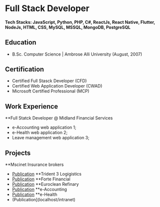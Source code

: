 # Full Stack Developer

#### Tech Stacks: JavaScript, Python, PHP, C#, ReactJs, React Native, Flutter, NodeJs, HTML, CSS, MySQL, MSSQL, MongoDB, PostgreSQL

## Education
- B.Sc. Computer Science | Ambrose Alli University (August, 2007)

## Certification
- Certified Full Stasck Developer (CFD)
- Certified Web Application Developer (CWAD)
- Microsoft Certified Professional (MCP)

## Work Experience
**Full Statck Developer @ Midland Financial Services
- e-Accounting web application 1;
- e-Health web application 2;
- Leave management web application 3;

## Projects
**Mscinet Insurance brokers
- [Publication](www.mscinetinsurancebrokers.com.ng)
**Trident 3 Logigistics
- [Publication](https://tri3logistics.com/)
**Forte Financial
- [Publication](https://fortefinancial.com.ng/)
**Euroclean Refinary
- [Publication](https://eurocleanrefinery.com.ng/)
**e-Accounting
- [Publication](localhost/intranet)
**e-Health
- (Publication](localhost/intranet)
